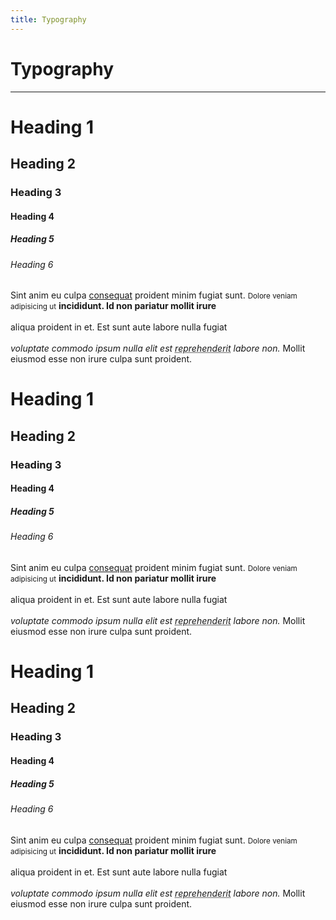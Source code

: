 ```yaml
---
title: Typography
---
```


<div class="container my-100">	
	<div class="row">
		<div class="col-lg-12">
			<h1>Typography</h1>
			<hr />
		</div>
	</div>
	<div class="row">
		<div class="col-lg-4">
			<h1 class="fontstyle-1 font-w1">Heading 1</h1>
			<h2 class="fontstyle-1 font-w3">Heading 2</h2>
			<h3 class="fontstyle-1 font-w4">Heading 3</h3>
			<h4 class="fontstyle-1 font-w5">Heading 4</h4>
			<h5 class="fontstyle-1 font-w6">Heading 5</h5>
			<h6 class="fontstyle-1 font-w7">Heading 6</h6>
			<p class="fontstyle-1 lead">Sint anim eu culpa <a href="#">consequat</a> proident minim fugiat sunt. <small>Dolore veniam adipisicing ut</small> <strong>incididunt. Id non pariatur mollit irure</strong> <br /><br /> <span class="text-uppercase">aliqua proident in et. Est sunt aute labore nulla fugiat</span> <br /><br /> <em>voluptate commodo ipsum nulla elit est <abbr title="attribute">reprehenderit</abbr> labore non.</em> Mollit eiusmod esse non irure culpa sunt proident.</p>
		</div>
		<div class="col-lg-4">
			<h1 class="fontstyle-2">Heading 1</h1>
			<h2 class="fontstyle-2">Heading 2</h2>
			<h3 class="fontstyle-2">Heading 3</h3>
			<h4 class="fontstyle-2">Heading 4</h4>
			<h5 class="fontstyle-2">Heading 5</h5>
			<h6 class="fontstyle-2">Heading 6</h6>
			<p class="fontstyle-2 lead">Sint anim eu culpa <a href="#">consequat</a> proident minim fugiat sunt. <small>Dolore veniam adipisicing ut</small> <strong>incididunt. Id non pariatur mollit irure</strong> <br /><br /> <span class="text-uppercase">aliqua proident in et. Est sunt aute labore nulla fugiat</span> <br /><br /> <em>voluptate commodo ipsum nulla elit est <abbr title="attribute">reprehenderit</abbr> labore non.</em> Mollit eiusmod esse non irure culpa sunt proident.</p>
		</div>
		<div class="col-lg-4">
			<h1 class="fontstyle-3">Heading 1</h1>
			<h2 class="fontstyle-3">Heading 2</h2>
			<h3 class="fontstyle-3">Heading 3</h3>
			<h4 class="fontstyle-3">Heading 4</h4>
			<h5 class="fontstyle-3">Heading 5</h5>
			<h6 class="fontstyle-3">Heading 6</h6>
			<p class="fontstyle-3 lead">Sint anim eu culpa <a href="#">consequat</a> proident minim fugiat sunt. <small>Dolore veniam adipisicing ut</small> <strong>incididunt. Id non pariatur mollit irure</strong> <br /><br /> <span class="text-uppercase">aliqua proident in et. Est sunt aute labore nulla fugiat</span> <br /><br /> <em>voluptate commodo ipsum nulla elit est <abbr title="attribute">reprehenderit</abbr> labore non.</em> Mollit eiusmod esse non irure culpa sunt proident.</p>
		</div>
	</div>
</div>